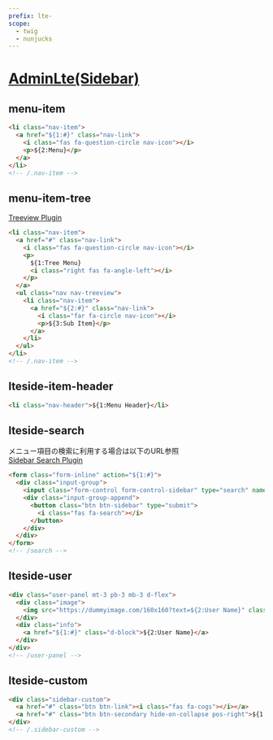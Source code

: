 ```yaml
---
prefix: lte-
scope: 
  - twig
  - nunjucks
---
```

[AdminLte(Sidebar)](https://adminlte.io/docs/3.2/components/main-sidebar.html)
=======================

menu-item
-----------------------

```html
<li class="nav-item">
  <a href="${1:#}" class="nav-link">
    <i class="fas fa-question-circle nav-icon"></i>
    <p>${2:Menu}</p>
  </a>
</li>
<!-- /.nav-item -->
```

menu-item-tree
-----------------------

[Treeview Plugin](https://adminlte.io/docs/3.2/javascript/treeview.html)

```html
<li class="nav-item">
  <a href="#" class="nav-link">
    <i class="fas fa-question-circle nav-icon"></i>
    <p>
      ${1:Tree Menu}
      <i class="right fas fa-angle-left"></i>
    </p>
  </a>
  <ul class="nav nav-treeview">
    <li class="nav-item">
      <a href="${2:#}" class="nav-link">
        <i class="far fa-circle nav-icon"></i>
        <p>${3:Sub Item}</p>
      </a>
    </li>
  </ul>
</li>
<!-- /.nav-item -->
```

lteside-item-header
-----------------------

```html
<li class="nav-header">${1:Menu Header}</li>
```

lteside-search
-----------------------

メニュー項目の検索に利用する場合は以下のURL参照  
[Sidebar Search Plugin](https://adminlte.io/docs/3.2/javascript/sidebar-search.html)

```html
<form class="form-inline" action="${1:#}">
  <div class="input-group">
    <input class="form-control form-control-sidebar" type="search" name="keyword" id="sidevar-search" placeholder="keyword" aria-label="Search">
    <div class="input-group-append">
      <button class="btn btn-sidebar" type="submit">
        <i class="fas fa-search"></i>
      </button>
    </div>
  </div>
</form>
<!-- /search -->
```

lteside-user
-----------------------

```html
<div class="user-panel mt-3 pb-3 mb-3 d-flex">
  <div class="image">
    <img src="https://dummyimage.com/160x160?text=${2:User Name}" class="img-circle" alt="User Image">
  </div>
  <div class="info">
    <a href="${1:#}" class="d-block">${2:User Name}</a>
  </div>
</div>
<!-- /user-panel -->
```

lteside-custom
-----------------------

```html
<div class="sidebar-custom">
  <a href="#" class="btn btn-link"><i class="fas fa-cogs"></i></a>
  <a href="#" class="btn btn-secondary hide-on-collapse pos-right">${1:Help}</a>
</div>
<!-- /.sidebar-custom -->
```
